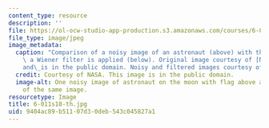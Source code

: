 ```yaml
---
content_type: resource
description: ''
file: https://ol-ocw-studio-app-production.s3.amazonaws.com/courses/6-011-signals-systems-and-inference-spring-2018/9404ac89b51107d30deb543c045827a1_6-011s18-th.jpg
file_type: image/jpeg
image_metadata:
  caption: "Comparison of a noisy image of an astronaut (above) with the image after\
    \ a Wiener filter is applied (below). Original image courtesy of [NASA](https://www.flickr.com/photos/nasacommons/9460192744/in/album-72157634974031758/)\_\
    and\_is in the public domain. Noisy and filtered images courtesy of OCW."
  credit: Courtesy of NASA. This image is in the public domain.
  image-alt: One noisy image of astronaut on the moon with flag above a fixed version
    of the same image.
resourcetype: Image
title: 6-011s18-th.jpg
uid: 9404ac89-b511-07d3-0deb-543c045827a1
---
```

